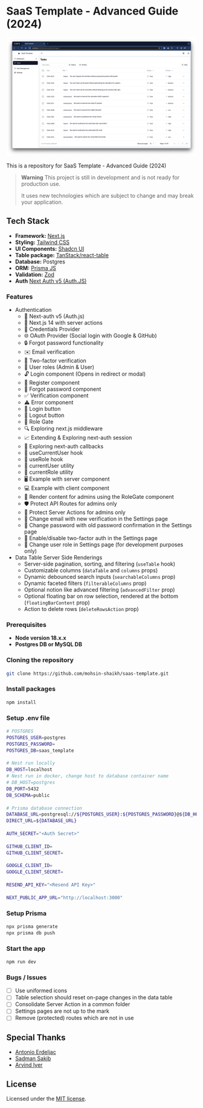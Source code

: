 # SaaS Template - Advanced Guide (2024)

![image](https://github.com/mohsin-shaikh/saas-template/blob/main/public/light.png?raw=true)

This is a repository for SaaS Template - Advanced Guide (2024)

<!-- [VIDEO TUTORIAL](https://youtu.be/demo) -->

> **Warning**
> This project is still in development and is not ready for production use.
>
> It uses new technologies which are subject to change and may break your application.

## Tech Stack

- **Framework:** [Next.js](https://nextjs.org)
- **Styling:** [Tailwind CSS](https://tailwindcss.com)
- **UI Components:** [Shadcn UI](https://ui.shadcn.com)
- **Table package:** [TanStack/react-table](https://tanstack.com/table/v8)
- **Database:** Postgres
- **ORM:** [Prisma JS](https://www.prisma.io)
- **Validation:** [Zod](https://zod.dev)
- **Auth** [Next Auth v5 (Auth.JS)](https://authjs.dev)

### Features

- Authentication
  - 🔐 Next-auth v5 (Auth.js)
  - 🚀 Next.js 14 with server actions
  - 🔑 Credentials Provider
  - 🌐 OAuth Provider (Social login with Google & GitHub)
  - 🔒 Forgot password functionality
  - ✉️ Email verification
  - 📱 Two-factor verification
  - 👥 User roles (Admin & User)
  - 🔓 Login component (Opens in redirect or modal)
  - 📝 Register component
  - 🤔 Forgot password component
  - ✅ Verification component
  - ⚠️ Error component
  - 🔘 Login button
  - 🚪 Logout button
  - 🚧 Role Gate
  - 🔍 Exploring next.js middleware
  - 📈 Extending & Exploring next-auth session
  - 🔄 Exploring next-auth callbacks
  - 👤 useCurrentUser hook
  - 🛂 useRole hook
  - 🧑 currentUser utility
  - 👮 currentRole utility
  - 🖥️ Example with server component
  - 💻 Example with client component
  - 👑 Render content for admins using the RoleGate component
  - 🛡️ Protect API Routes for admins only
  - 🔐 Protect Server Actions for admins only
  - 📧 Change email with new verification in the Settings page
  - 🔑 Change password with old password confirmation in the Settings page
  - 🔔 Enable/disable two-factor auth in the Settings page
  - 🔄 Change user role in Settings page (for development purposes only)
- Data Table Server Side Renderings
  - Server-side pagination, sorting, and filtering (`useTable` hook)
  - Customizable columns (`dataTable` and `columns` props)
  - Dynamic debounced search inputs (`searchableColumns` prop)
  - Dynamic faceted filters (`filterableColumns` prop)
  - Optional notion like advanced filtering (`advancedFilter` prop)
  - Optional floating bar on row selection, rendered at the bottom (`floatingBarContent` prop)
  - Action to delete rows (`deleteRowsAction` prop)

### Prerequisites

- **Node version 18.x.x**
- **Postgres DB or MySQL DB**

### Cloning the repository

```sh
git clone https://github.com/mohsin-shaikh/saas-template.git
```

### Install packages

```sh
npm install
```

### Setup .env file

```sh
# POSTGRES
POSTGRES_USER=postgres
POSTGRES_PASSWORD=
POSTGRES_DB=saas_template

# Nest run locally
DB_HOST=localhost
# Nest run in docker, change host to database container name
# DB_HOST=postgres
DB_PORT=5432
DB_SCHEMA=public

# Prisma database connection
DATABASE_URL=postgresql://${POSTGRES_USER}:${POSTGRES_PASSWORD}@${DB_HOST}:${DB_PORT}/${POSTGRES_DB}?schema=${DB_SCHEMA}&sslmode=prefer
DIRECT_URL=${DATABASE_URL}

AUTH_SECRET="<Auth Secret>"

GITHUB_CLIENT_ID=
GITHUB_CLIENT_SECRET=

GOOGLE_CLIENT_ID=
GOOGLE_CLIENT_SECRET=

RESEND_API_KEY="<Resend API Key>"

NEXT_PUBLIC_APP_URL="http://localhost:3000"
```

### Setup Prisma

```sh
npx prisma generate
npx prisma db push
```

### Start the app

```sh
npm run dev
```

### Bugs / Issues

- [ ] Use uniformed icons
- [ ] Table selection should reset on-page changes in the data table
- [ ] Consolidate Server Action in a common folder
- [ ] Settings pages are not up to the mark
- [ ] Remove (protected) routes which are not in use

## Special Thanks

- [Antonio Erdeljac](https://github.com/AntonioErdeljac)
- [Sadman Sakib](https://github.com/sadmann7)
- [Arvind Iyer](https://github.com/arvind-iyer-2001)

## License

Licensed under the [MIT license](https://github.com/mohsin-shaikh/saas-template/blob/main/LICENSE.md).
